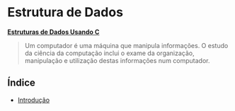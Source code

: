 # Estrutura de Dados

[**Estruturas de Dados Usando C**](<https://www.cin.ufpe.br/~garme/public/(ebook)Estruturas%20de%20Dados%20Usando%20C%20(Tenenbaum).pdf>)

> Um computador é uma máquina que manipula informações. O estudo da ciência da computação inclui o exame da organização, manipulação e utilização destas informações num computador.

## Índice

- [Introdução](introducao/)
